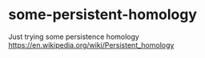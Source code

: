# some-persistent-homology
 Just trying some persistence homology https://en.wikipedia.org/wiki/Persistent_homology
